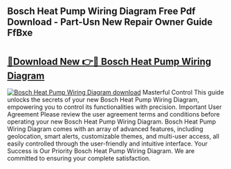 ## Bosch Heat Pump Wiring Diagram Free Pdf Download - Part-Usn New Repair Owner Guide FfBxe

# <h2><a href="http://dft4k7.blite.top/?on=Bosch+Heat+Pump+Wiring+Diagram">🔗Download New 👉🔴 Bosch Heat Pump Wiring Diagram</a></h2>

[![Bosch Heat Pump Wiring Diagram download](https://i.imgur.com/lujVjoI.png)](http://dft4k7.blite.top/?on=Bosch+Heat+Pump+Wiring+Diagram)
Masterful Control This guide unlocks the secrets of your new Bosch Heat Pump Wiring Diagram, empowering you to control its functionalities with precision. Important User Agreement Please review the user agreement terms and conditions before operating your new Bosch Heat Pump Wiring Diagram. Bosch Heat Pump Wiring Diagram comes with an array of advanced features, including geolocation, smart alerts, customizable themes, and multi-user access, all easily controlled through the user-friendly and intuitive interface. Your Success is Our Priority Bosch Heat Pump Wiring Diagram. We are committed to ensuring your complete satisfaction.
